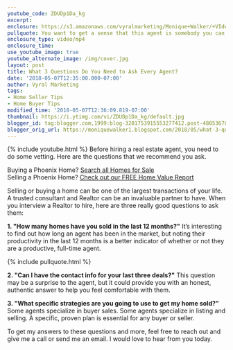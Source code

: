 ```yaml
---
youtube_code: ZDUDp1Da_kg
excerpt:
enclosure: https://s3.amazonaws.com/vyralmarketing/Monique+Walker/+VIdeos/Phoenix+Real+Estate-+What+3+Questions+Do+You+Need+to+Ask+Every+Agent%253F.mp4
pullquote: You want to get a sense that this agent is somebody you can trust.
enclosure_type: video/mp4
enclosure_time:
use_youtube_image: true
youtube_alternate_image: /img/cover.jpg
layout: post
title: What 3 Questions Do You Need to Ask Every Agent?
date: '2018-05-07T12:35:00.000-07:00'
author: Vyral Marketing
tags:
- Home Seller Tips
- Home Buyer Tips
modified_time: '2018-05-07T12:36:09.819-07:00'
thumbnail: https://i.ytimg.com/vi/ZDUDp1Da_kg/default.jpg
blogger_id: tag:blogger.com,1999:blog-3201753915553277412.post-4805367058896762447
blogger_orig_url: https://moniquewalker1.blogspot.com/2018/05/what-3-questions-do-you-need-to-ask.html
---
```

{% include youtube.html %}
Before hiring a real estate agent, you need to do some vetting. Here are the questions that we recommend you ask.

<div class="post-cta">
Buying a Phoenix Home? <a href="http://www.moniquesells.com/properties/#/" target="_blank">Search all Homes for Sale</a><br>
Selling a Phoenix Home? <a href="http://www.phoenix-house-value.com/" target="_blank">Check out our FREE Home Value Report</a>
</div>

Selling or buying a home can be one of the largest transactions of your life. A trusted consultant and Realtor can be an invaluable partner to have. When you interview a Realtor to hire, here are three really good questions to ask them:

**1. "How many homes have you sold in the last 12 months?"** It’s interesting to find out how long an agent has been in the market, but noting their productivity in the last 12 months is a better indicator of whether or not they are a productive, full-time agent.

{% include pullquote.html %}

**2. "Can I have the contact info for your last three deals?"** This question may be a surprise to the agent, but it could provide you with an honest, authentic answer to help you feel comfortable with them.

**3. "What specific strategies are you going to use to get my home sold?”** Some agents specialize in buyer sales. Some agents specialize in listing and selling. A specific, proven plan is essential for any buyer or seller.

To get my answers to these questions and more, feel free to reach out and give me a call or send me an email. I would love to hear from you today.
